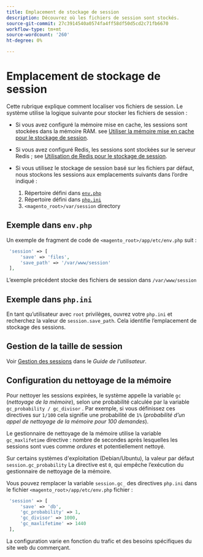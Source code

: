 ```yaml
---
title: Emplacement de stockage de session
description: Découvrez où les fichiers de session sont stockés.
source-git-commit: 27c3914540a0574fa4ff58df50d5cd2c71fb6670
workflow-type: tm+mt
source-wordcount: '260'
ht-degree: 0%

---
```



# Emplacement de stockage de session

Cette rubrique explique comment localiser vos fichiers de session. Le système utilise la logique suivante pour stocker les fichiers de session :

- Si vous avez configuré la mémoire mise en cache, les sessions sont stockées dans la mémoire RAM. see [Utiliser la mémoire mise en cache pour le stockage de session](memcached.md).
- Si vous avez configuré Redis, les sessions sont stockées sur le serveur Redis ; see [Utilisation de Redis pour le stockage de session](../cache/redis-session.md).
- Si vous utilisez le stockage de session basé sur les fichiers par défaut, nous stockons les sessions aux emplacements suivants dans l’ordre indiqué :

   1. Répertoire défini dans [`env.php`](#example-in-envphp)
   1. Répertoire défini dans [`php.ini`](#example-in-phpini)
   1. `<magento_root>/var/session` directory

## Exemple dans `env.php`

Un exemple de fragment de code de `<magento_root>/app/etc/env.php` suit :

```php
 'session' => [
     'save' => 'files',
     'save_path' => '/var/www/session'
 ],
```

L’exemple précédent stocke des fichiers de session dans `/var/www/session`

## Exemple dans `php.ini`

En tant qu’utilisateur avec `root` privilèges, ouvrez votre `php.ini` et recherchez la valeur de `session.save_path`. Cela identifie l’emplacement de stockage des sessions.

## Gestion de la taille de session

Voir [Gestion des sessions](https://docs.magento.com/user-guide/stores/security-session-management.html) dans le _Guide de l’utilisateur_.

## Configuration du nettoyage de la mémoire

Pour nettoyer les sessions expirées, le système appelle la variable `gc` (_nettoyage de la mémoire_), selon une probabilité calculée par la variable `gc_probability / gc_divisor` . Par exemple, si vous définissez ces directives sur `1/100` cela signifie une probabilité de `1%` (_probabilité d’un appel de nettoyage de la mémoire pour 100 demandes_).

Le gestionnaire de nettoyage de la mémoire utilise la variable `gc_maxlifetime` directive : nombre de secondes après lesquelles les sessions sont vues comme _ordures_ et potentiellement nettoyé.

Sur certains systèmes d&#39;exploitation (Debian/Ubuntu), la valeur par défaut `session.gc_probability` La directive est `0`, qui empêche l’exécution du gestionnaire de nettoyage de la mémoire.

Vous pouvez remplacer la variable `session.gc_` des directives `php.ini` dans le fichier `<magento_root>/app/etc/env.php` fichier :

```php
 'session' => [
     'save' => 'db',
     'gc_probability' => 1,
     'gc_divisor' => 1000,
     'gc_maxlifetime' => 1440
 ],
```

La configuration varie en fonction du trafic et des besoins spécifiques du site web du commerçant.
